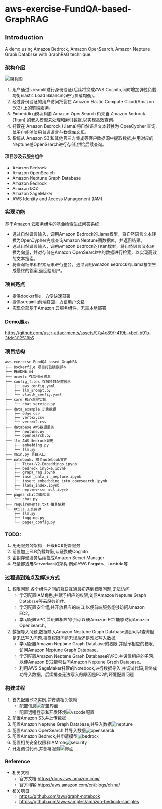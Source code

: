 # aws-exercise-FundQA-based-GraphRAG

## Introduction

A  demo using Amazon Bedrock, Amazon OpenSearch, Amazon Neptune Graph Database with GraphRAG technique.

### 架构介绍

![架构图](./assets/frame.png)

1. 用户通过streamlit进行身份验证(后续将换成AWS Cognito,同时增加弹性负载均衡Elastic Load Balancing进行负载均衡)。
4. 经过身份验证的用户访问托管在 Amazon Elastic Compute Cloud(Amazon EC2) 上的前端服务。
7. Embedding模块利用 Amazon OpenSearch 和来自 Amazon Bedrock (Titan) 的嵌入模型来处理和索引数据,以实现高效查询。
8. 托管在 Amazon Bedrock (Llama)将自然语言文本转换为 OpenCypher 查询,使用户能够使用普通语言与数据库交互。
9. 系统从 Amazon S3 和其他第三方集成等客户数据源中提取数据,并用对应的Neptune或OpenSearch进行存储,供给后续查询。

####  项目涉及云服务组件

- Amazon Bedrock
- Amazon OpenSearch
- Amazon Neptune Graph Database
- Amazon Bedrock
- Amazon EC2
- Amazon SageMaker
- AWS Identity and Access Management (IAM)

### 实现功能
基于Amazon 云服务组件的基金检索生成问答系统
- 通过自然语言输入，调用Amazon Bedrock的Llama模型，将自然语言文本转换为OpenCypher完成查询Amazon Neptune图数据库，并返回结果。
- 通过自然语言输入，调用Amazon Bedrock的Titan模型，将自然语言文本转换为向量，并对存储在Amazon OpenSearch中的数据进行检索，以实现高效的文本搜索。
- 将查询结果和检索结果进行整合，通过调用Amazon Bedrock的Llama模型生成最终的答案,返回给用户。

### 项目亮点
- 提供dockerfile，方便快速部署
- 提供streamlit前端页面，方便用户交互
- 实现全部基于Amazon 云服务组件，无需本地部署

### Demo展示 

https://github.com/user-attachments/assets/97a4c897-419b-4bcf-b91b-3fdd302518b5

### 项目结构
```
aws-exercise-FundQA-based-GraphRA
├── Dockerfile 项目打包镜像脚本
├── README.md
├── assets 存放相关资源
├── config_files 存放项目配置信息
│   ├── aws_config.yaml
│   ├── llm_prompt.py
│   └── stauth_config.yaml
├── core 核心流程实现
│   └── chat_service.py
├── data_example 示例数据
│   ├── edge.csv
│   ├── vertex.csv
│   └── vertex2.csv
├── database AWS数据服务
│   ├── neptune.py
│   └── opensearch.py
├── llm AWS Bedrock调用
│   ├── embedding.py
│   └── llm.py
├── main.py 项目入口
├── notebooks 相关notebook文件
│   ├── Titan-V2-Embeddings.ipynb
│   ├── bedrock_invoke.ipynb
│   ├── graph_rag.ipynb
│   ├── inser_data_in_neptune.ipynb
│   ├── insert_embeddding_into_opensearch.ipynb
│   ├── llama_index.ipynb
│   └── neptune-connect.ipynb
├── pages chat页面实现
│   └── chat.py
├── requirements.txt 相关依赖
└── utils 工具资源
    ├── llm.py
    ├── logging.py
    └── pages_config.py
```

### TODO:

1. 用无服务的架构 - 升级ECS托管服务
2. 前置加上ELB负载均衡,认证换成Cognito
3. 密钥存储服务后续换成Amazon Secret Manager
4. 尽量都选用Serverless的架构,例如AWS Fargate、Lambda等

### 过程遇到难点及解决方式
1. 权限问题,各个组件之间的互联互通最初遇到权限问题,无法访问:
    - 学习配置IAM角色,并赋予相应的权限,访问Amazon Neptune Graph Database等云服务组件。
    - 学习配置安全组,并开放相应的端口,以便前端服务能够访问Amazon EC2。
    - 学习配置VPC,并设置相应的子网,以便Amazon EC2能够访问Amazon OpenSearch。
2. 数据导入问题,数据导入Amazon Neptune Graph Database遇到可以查询但是无法写入问题,排查权限问题无误后还是难以写入数据.
    - 学习配置Amazon Neptune Graph Database的权限,并赋予相应的权限,访问Amazon Neptune Graph Database。
    - 学习配置Amazon Neptune Graph Database的VPC,并设置相应的子网,以便Amazon EC2能够访问Amazon Neptune Graph Database。
    - 利用AWS SageMaker托管的Notebook,进行数据导入,并调试代码,最终成功导入数据。后续排查无法写入的原因是EC2的环境配置问题

### 构建过程
1. 首先配置EC2实例,并安装相关依赖
    - 配置信息![配置界面](./assets/截屏2024-09-28%2014.35.58.png)
    - 配置远程登录和开发环境![vscode配置](./assets/截屏2024-09-28%2014.49.48.png)
2. 配置Amazon S3,并上传数据
2. 配置Amazon Neptune Graph Database,并导入数据![neptune](./assets/截屏2024-09-28%2014.35.23.png)
3. 配置Amazon OpenSearch,并导入数据![opensearch](./assets/截屏2024-09-28%2014.36.19.png)
4. 配置Amazon Bedrock,并申请模型![bedrock](./assets/截屏2024-09-28%2014.22.56.png)
5. 配置相关安全权限和IAMrole![security](./assets/截屏2024-09-28%2014.36.10.png)
5. 开发调试代码,并部署服务![界面](./assets/截屏2024-09-28%2014.17.51.png)


### Reference
- 相关文档
    - 官方文档:https://docs.aws.amazon.com/
    - 官方博客:https://aws.amazon.com/cn/blogs/china/
- 相关项目
    - https://github.com/aws/graph-notebook
    - https://github.com/aws-samples/amazon-bedrock-samples